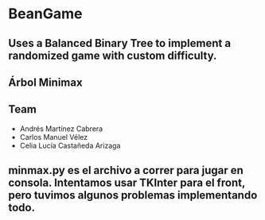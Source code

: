 # BeanGame
## Uses a Balanced Binary Tree to implement a randomized game with custom difficulty.

## Árbol Minimax
## Team

- Andrés Martínez Cabrera
- Carlos Manuel Vélez
- Celia Lucía Castañeda Arizaga

## minmax.py es el archivo a correr para jugar en consola. Intentamos usar TKInter para el front, pero tuvimos algunos problemas implementando todo.
